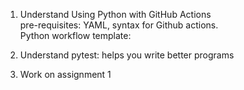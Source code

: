 1. Understand Using Python with GitHub Actions   
pre-requisites: YAML, syntax for Github actions.    
Python workflow template: 


2. Understand pytest: helps you write better programs    


3. Work on assignment 1    

